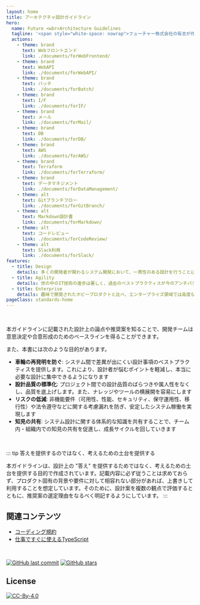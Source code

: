 ```yaml
---
layout: home
title: アーキテクチャ設計ガイドライン
hero:
  name: Future <wbr>Architecture Guidelines
  tagline: '<span style="white-space: nowrap">フューチャー株式会社の有志が作成する<wbr>良いアーキテクチャを実現するための設計ガイドライン</span>'
  actions:
    - theme: brand
      text: Webフロントエンド
      link: ./documents/forWebFrontend/
    - theme: brand
      text: WebAPI
      link: ./documents/forWebAPI/
    - theme: brand
      text: バッチ
      link: ./documents/forBatch/
    - theme: brand
      text: I/F
      link: ./documents/forIF/
    - theme: brand
      text: メール
      link: ./documents/forMail/
    - theme: brand
      text: DB
      link: ./documents/forDB/
    - theme: brand
      text: AWS
      link: ./documents/forAWS/
    - theme: brand
      text: Terraform
      link: ./documents/forTerraform/
    - theme: brand
      text: データマネジメント
      link: ./documents/forDataManagement/
    - theme: alt
      text: Gitブランチフロー
      link: ./documents/forGitBranch/
    - theme: alt
      text: Markdown設計書
      link: ./documents/forMarkdown/
    - theme: alt
      text: コードレビュー
      link: ./documents/forCodeReview/
    - theme: alt
      text: Slack利用
      link: ./documents/forSlack/
features:
  - title: Design
    details: 多くの開発者が関わるシステム開発において、一貫性のある設計を行うことは何より重要です。しかし、従来はどのような設計項目が存在するかすらも各人の経験則に近い形でしか蓄積されていませんでした。そこで有志メンバーがボトムアップ的に主要な設計項目を集め、設計パターンや推奨方式をまとめました。
  - title: Agility
    details: 世の中のIT技術の進歩は著しく、過去のベストプラクティスが今のアンチパターンとされることも珍しくありません。本規約ではこうした変化に対応できるよう、設計標準を公開することでフィードバックを集め、民主主義的に内容を改善し続けること目指します。
  - title: Enterprise
    details: 趣味で開発されたホビープロダクトと比べ、エンタープライズ領域では高度なセキュリティや保守運用性などの非機能要件が重視されます。技術の流行や開発のしやすさといった以外の視点に気がつくきっかけにもなるでしょう。
pageClass: standards-home
---
```


<br>

本ガイドラインに記載された設計上の論点や推奨案を知ることで、開発チームは意思決定や合意形成のためのベースラインを得ることができます。

また、本書には次のような目的があります。

- **車輪の再発明を防ぐ**: システム間で差異が出にくい設計事項のベストプラクティスを提供します。これにより、設計者が悩むポイントを軽減し、本当に必要な設計に集中できるようになります
- **設計品質の標準化**: プロジェクト間での設計品質のばらつきや属人性をなくし、品質を底上げします。また、ナレッジやツールの横展開を容易にします
- **リスクの低減**: 非機能要件（可用性、性能、セキュリティ、保守運用性、移行性）や法令遵守などに関する考慮漏れを防ぎ、安定したシステム稼働を実現します
- **知見の共有**: システム設計に関する体系的な知識を共有することで、チーム内・組織内での知見の共有を促進し、成長サイクルを回していきます

<br>

::: tip 答えを提供するのではなく、考えるための土台を提供する

本ガイドラインは、設計上の "答え" を提供するためではなく、考えるための土台を提供する目的で作成されています。記載内容に必ず従うことは求めておらず、プロダクト固有の背景や要件に対して相容れない部分があれば、上書きして利用することを想定しています。そのために、設計案を複数の観点で評価するとともに、推奨案の選定理由をなるべく明記するようにしています。
:::

## 関連コンテンツ

- [コーディング規約](https://future-architect.github.io/coding-standards/)
- [仕事ですぐに使えるTypeScript](https://future-architect.github.io/typescript-guide/)

<br>

[![GitHub last commit](https://img.shields.io/github/last-commit/future-architect/arch-guidelines.svg)](https://github.com/future-architect/arch-guidelines)
[![GitHub stars](https://img.shields.io/github/stars/future-architect/arch-guidelines.svg?style=social&label=Stars&logo=github)](https://github.com/future-architect/arch-guidelines/stargazers)

## License

[![CC-By-4.0](https://licensebuttons.net/l/by/4.0/88x31.png)](https://creativecommons.org/licenses/by/4.0/deed.ja)

<FutureStar kind="1"/>
<FutureStar kind="2" />
